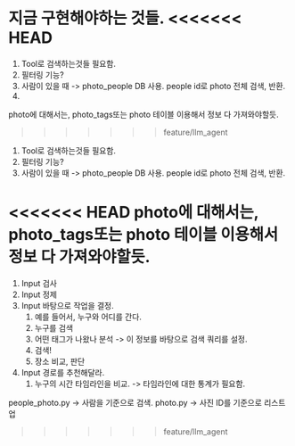 지금 구현해야하는 것들. 
<<<<<<< HEAD
=======

1. Tool로 검색하는것들 필요함. 
2. 필터링 기능? 
3. 사람이 있을 때 -> photo_people DB 사용. people id로 photo 전체 검색, 반환.
4.  

photo에 대해서는, photo_tags또는 photo 테이블 이용해서 정보 다 가져와야할듯. 
>>>>>>> feature/llm_agent

1. Tool로 검색하는것들 필요함. 
2. 필터링 기능? 
3. 사람이 있을 때 -> photo_people DB 사용. people id로 photo 전체 검색, 반환. 

<<<<<<< HEAD
photo에 대해서는, photo_tags또는 photo 테이블 이용해서 정보 다 가져와야할듯. 
=======
1. Input 검사
2. Input 정제
3. Input 바탕으로 작업을 결정.
   1. 예를 들어서, 누구와 어디를 간다. 
   2. 누구를 검색
   3. 어떤 태그가 나왔나 분석 -> 이 정보를 바탕으로 검색 쿼리를 설정. 
   4. 검색!
   5. 장소 비교, 판단
4. Input 경로를 추천해달라.
   1. 누구의 시간 타임라인을 비교. -> 타임라인에 대한 통계가 필요함. 

people_photo.py -> 사람을 기준으로 검색. 
photo.py -> 사진 ID를 기준으로 리스트업
>>>>>>> feature/llm_agent
